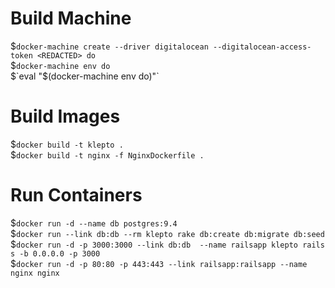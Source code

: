 # Build Machine
$`docker-machine create --driver digitalocean --digitalocean-access-token <REDACTED> do`  
$`docker-machine env do`  
$`eval "$(docker-machine env do)"`

# Build Images
$`docker build -t klepto .`  
$`docker build -t nginx -f NginxDockerfile .`

# Run Containers
$`docker run -d --name db postgres:9.4`  
$`docker run --link db:db --rm klepto rake db:create db:migrate db:seed`  
$`docker run -d -p 3000:3000 --link db:db  --name railsapp klepto rails s -b 0.0.0.0 -p 3000`  
$`docker run -d -p 80:80 -p 443:443 --link railsapp:railsapp --name nginx nginx`
